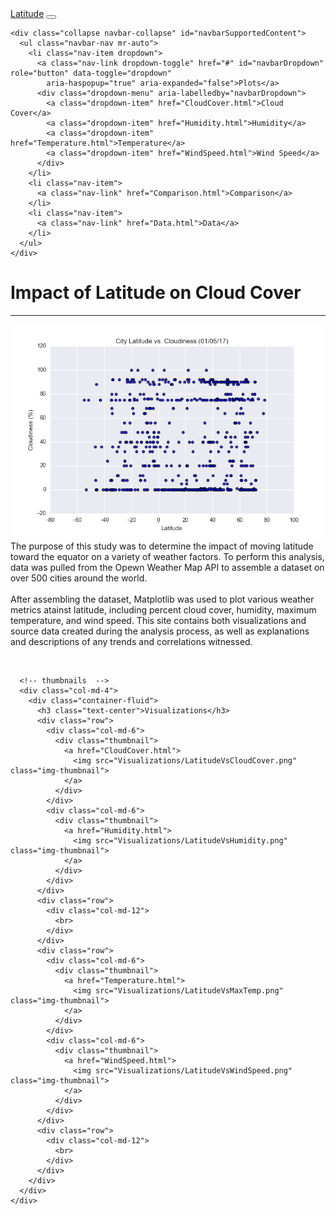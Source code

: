 <!DOCTYPE html>
<html lang="en">

<head>
  <meta charset="UTF-8">
  <title>Cloud Cover</title>

  <link rel="stylesheet" href="https://stackpath.bootstrapcdn.com/bootstrap/4.3.1/css/bootstrap.min.css"
    integrity="sha384-ggOyR0iXCbMQv3Xipma34MD+dH/1fQ784/j6cY/iJTQUOhcWr7x9JvoRxT2MZw1T" crossorigin="anonymous">
  <link rel="stylesheet" href="style.css">
  <!-- <script src="https://stackpath.bootstrapcdn.com/bootstrap/4.3.1/js/bootstrap.min.js" integrity="sha384-JjSmVgyd0p3pXB1rRibZUAYoIIy6OrQ6VrjIEaFf/nJGzIxFDsf4x0xIM+B07jRM" crossorigin="anonymous"></script> -->

</head>

<!-- <script src="https://stackpath.bootstrapcdn.com/bootstrap/4.3.1/js/bootstrap.min.js" integrity="sha384-JjSmVgyd0p3pXB1rRibZUAYoIIy6OrQ6VrjIEaFf/nJGzIxFDsf4x0xIM+B07jRM" crossorigin="anonymous"></script> -->

<body>
  <!-- start nav bar -->
  <nav class="navbar navbar-expand-lg navbar-light bg-light">
    <a class="navbar-brand" href="index.html">Latitude</a>
    <button class="navbar-toggler" type="button" data-toggle="collapse" data-target="#navbarSupportedContent"
      aria-controls="navbarSupportedContent" aria-expanded="false" aria-label="Toggle navigation">
      <span class="navbar-toggler-icon"></span>
    </button>

    <div class="collapse navbar-collapse" id="navbarSupportedContent">
      <ul class="navbar-nav mr-auto">
        <li class="nav-item dropdown">
          <a class="nav-link dropdown-toggle" href="#" id="navbarDropdown" role="button" data-toggle="dropdown"
            aria-haspopup="true" aria-expanded="false">Plots</a>
          <div class="dropdown-menu" aria-labelledby="navbarDropdown">
            <a class="dropdown-item" href="CloudCover.html">Cloud Cover</a>
            <a class="dropdown-item" href="Humidity.html">Humidity</a>
            <a class="dropdown-item" href="Temperature.html">Temperature</a>
            <a class="dropdown-item" href="WindSpeed.html">Wind Speed</a>
          </div>
        </li>
        <li class="nav-item">
          <a class="nav-link" href="Comparison.html">Comparison</a>
        </li>
        <li class="nav-item">
          <a class="nav-link" href="Data.html">Data</a>
        </li>
      </ul>
    </div>
  </nav>
  <!-- end nav bar -->

  <div class="container-fluid" id="box">
    <!-- Summary -->
    <div class="row">
      <div class="col-md-8">
        <div class="container-fluid">
          <div class="row">
            <div class="col-md-12">
              <h1 class="text-center">Impact of Latitude on Cloud Cover</h1>
            </div>
          </div>
          <div class="row">
            <div class="col-md-12">
              <hr>
            </div>
          </div>
          <div class="row">
            <div class="col-md-12">
              <img src="Visualizations/LatitudeVsCloudCover.png" class=img-fluid alt="Latitude vs Cloud Cover" align="left">
                <p>The purpose of this study was to determine the impact of moving latitude toward the equator on a
                variety of weather factors. To perform this analysis, data was pulled from the Opewn Weather Map API to
                assemble a dataset
                on over 500 cities around the world.
                <br>
                <br>
                After assembling the dataset, Matplotlib was used to plot various weather metrics atainst latitude,
                including percent cloud cover, humidity, maximum temperature, and wind speed.
                This site contains both visualizations and source data created during the analysis process, as well as
                explanations and descriptions of any trends and correlations witnessed.
              </p>
            </div>
          </div>
          <div class="row">
            <div class="col-md-12">
              <br>
            </div>
          </div>
        </div>
      </div>

      <!-- thumbnails  -->
      <div class="col-md-4">
        <div class="container-fluid">
          <h3 class="text-center">Visualizations</h3>
          <div class="row">
            <div class="col-md-6">
              <div class="thumbnail">
                <a href="CloudCover.html">
                  <img src="Visualizations/LatitudeVsCloudCover.png" class="img-thumbnail">
                </a>
              </div>
            </div>
            <div class="col-md-6">
              <div class="thumbnail">
                <a href="Humidity.html">
                  <img src="Visualizations/LatitudeVsHumidity.png" class="img-thumbnail">
                </a>
              </div>
            </div>
          </div>
          <div class="row">
            <div class="col-md-12">
              <br>
            </div>
          </div>
          <div class="row">
            <div class="col-md-6">
              <div class="thumbnail">
                <a href="Temperature.html">
                  <img src="Visualizations/LatitudeVsMaxTemp.png" class="img-thumbnail">
                </a>
              </div>
            </div>
            <div class="col-md-6">
              <div class="thumbnail">
                <a href="WindSpeed.html">
                  <img src="Visualizations/LatitudeVsWindSpeed.png" class="img-thumbnail">
                </a>
              </div>
            </div>
          </div>
          <div class="row">
            <div class="col-md-12">
              <br>
            </div>
          </div>
        </div>
      </div>
    </div>
  </div>
  <!-- Optional JavaScript -->
  <!-- jQuery first, then Popper.js, then Bootstrap JS -->
  <script src="https://code.jquery.com/jquery-3.3.1.slim.min.js"
    integrity="sha384-q8i/X+965DzO0rT7abK41JStQIAqVgRVzpbzo5smXKp4YfRvH+8abtTE1Pi6jizo"
    crossorigin="anonymous"></script>
  <script src="https://cdnjs.cloudflare.com/ajax/libs/popper.js/1.14.7/umd/popper.min.js"
    integrity="sha384-UO2eT0CpHqdSJQ6hJty5KVphtPhzWj9WO1clHTMGa3JDZwrnQq4sF86dIHNDz0W1"
    crossorigin="anonymous"></script>
  <script src="https://stackpath.bootstrapcdn.com/bootstrap/4.3.1/js/bootstrap.min.js"
    integrity="sha384-JjSmVgyd0p3pXB1rRibZUAYoIIy6OrQ6VrjIEaFf/nJGzIxFDsf4x0xIM+B07jRM"
    crossorigin="anonymous"></script>
</body>
